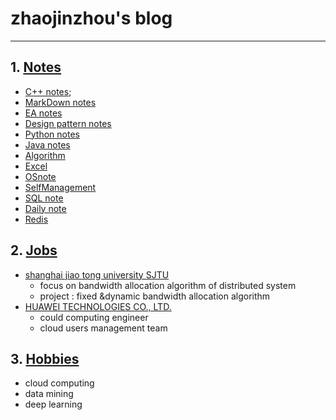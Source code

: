 # zhaojinzhou's blog

---

## 1. [Notes](https://zhaojinzhou.github.io/notes/)  
* [C++ notes](https://github.com/zhaojinzhou/notes/blob/master/C%2B%2B%20note.md);
* [MarkDown notes](https://github.com/zhaojinzhou/notes/blob/master/MarkDown_notes.md)
* [EA notes]()
* [Design pattern notes](https://github.com/zhaojinzhou/notes/blob/master/Design%20Patterns%20Note.md)
* [Python notes]()
* [Java notes]()
* [Algorithm](https://github.com/zhaojinzhou/notes/blob/master/Algorithm.md)
* [Excel](https://github.com/zhaojinzhou/notes/blob/master/Excel.md)
* [OSnote](https://github.com/zhaojinzhou/notes/blob/master/OSnote.md)
* [SelfManagement](https://github.com/zhaojinzhou/notes/blob/master/SelfManage.md)
* [SQL note](https://github.com/zhaojinzhou/notes/blob/master/SqlNote.md)
* [Daily note](https://github.com/zhaojinzhou/notes/blob/master/daily_note.md)
* [Redis](https://github.com/zhaojinzhou/notes/blob/master/redis.md)

## 2. [Jobs]()  

 * [shanghai jiao tong university SJTU]()  
	* focus on bandwidth allocation algorithm of distributed system  
    * project : fixed &dynamic bandwidth allocation algorithm  
 * [HUAWEI TECHNOLOGIES CO., LTD.]()  
     * could computing engineer
     * cloud users management team  
     
## 3. [Hobbies]()  
  * cloud computing
  * data mining
  * deep learning
